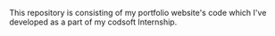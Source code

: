 This repository is consisting of my portfolio website's code which I've developed as a part of my codsoft Internship.
